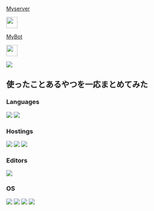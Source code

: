 <!DOCTYPE html>
<html>
  <body>
     <p><a href=https://discord.gg/CMGt4yr8yT>Myserver</a></p>
    <img src="https://media.discordapp.net/attachments/974254487529201675/1003239277125193858/unknown.png" width="30" height="30">
    <p><a href=https://discord.com/api/oauth2/authorize?client_id=929333593099104276&permissions=8&scope=bot%20applications.commands>MyBot</a></p>
    <img src="https://media.discordapp.net/attachments/974254487529201675/974702773113323590/189505.png" width="30" height="30">
  </body>
</html>

![](https://img.shields.io/discord/873200292408225872?style=plastic)
 ## 使ったことあるやつを一応まとめてみた
 ### Languages
![](https://img.shields.io/badge/-Node.js-green)
![](https://img.shields.io/badge/-Python-yellow)
### Hostings
![](https://img.shields.io/badge/-Replit-gray)
![](https://img.shields.io/badge/-Glitch-pink)
![](https://img.shields.io/badge/-Heroku-purple)
### Editors
![](https://img.shields.io/badge/-visual--studio--code-informational)
### OS
![](https://img.shields.io/badge/-Windows-9cf)
![](https://img.shields.io/badge/-Ubnntu-orange)
![](https://img.shields.io/badge/-Android-brightgreen)
![](https://img.shields.io/badge/-iOS-black)

